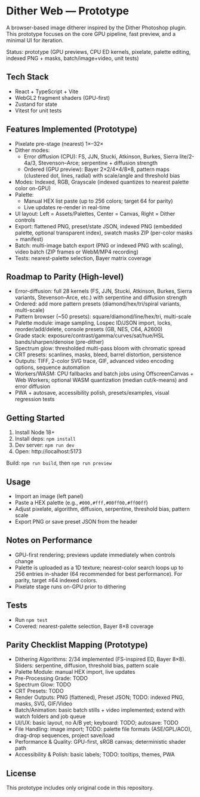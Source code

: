 # Dither Web — Prototype

A browser-based image ditherer inspired by the Dither Photoshop plugin. This prototype focuses on the core GPU pipeline, fast preview, and a minimal UI for iteration.

Status: prototype (GPU previews, CPU ED kernels, pixelate, palette editing, indexed PNG + masks, batch/image+video, unit tests)

## Tech Stack
- React + TypeScript + Vite
- WebGL2 fragment shaders (GPU-first)
- Zustand for state
- Vitest for unit tests

## Features Implemented (Prototype)
- Pixelate pre-stage (nearest) 1×–32×
- Dither modes:
  - Error diffusion (CPU): FS, JJN, Stucki, Atkinson, Burkes, Sierra lite/2-4a/3, Stevenson–Arce; serpentine + diffusion strength
  - Ordered (GPU preview): Bayer 2×2/4×4/8×8, pattern maps (clustered dot, lines, radial) with scale/angle and threshold bias
- Modes: Indexed, RGB, Grayscale (indexed quantizes to nearest palette color on-GPU)
- Palette:
  - Manual HEX list paste (up to 256 colors; target 64 for parity)
  - Live updates re-render in real-time
- UI layout: Left = Assets/Palettes, Center = Canvas, Right = Dither controls
- Export: flattened PNG, preset/state JSON, indexed PNG (embedded palette, optional transparent index), swatch masks ZIP (per-color masks + manifest)
- Batch: multi-image batch export (PNG or indexed PNG with scaling), video batch (ZIP frames or WebM/MP4 recording)
- Tests: nearest-palette selection, Bayer matrix coverage

## Roadmap to Parity (High-level)
- Error-diffusion: full 28 kernels (FS, JJN, Stucki, Atkinson, Burkes, Sierra variants, Stevenson–Arce, etc.) with serpentine and diffusion strength
- Ordered: add more pattern presets (diamond/hex/tri/spiral variants, multi-scale)
- Pattern browser (~50 presets): square/diamond/line/hex/tri, multi-scale
- Palette module: image sampling, Lospec ID/JSON import, locks, reorder/add/delete, console presets (GB, NES, C64, A2600)
- Grade stack: exposure/contrast/gamma/curves/sat/hue/HSL bands/sharpen/denoise (pre-dither)
- Spectrum glow: thresholded multi-pass bloom with chromatic spread
- CRT presets: scanlines, masks, bleed, barrel distortion, persistence
- Outputs: TIFF, 2-color SVG trace, GIF, advanced video encoding options, sequence automation
- Workers/WASM: CPU fallbacks and batch jobs using OffscreenCanvas + Web Workers; optional WASM quantization (median cut/k-means) and error diffusion
- PWA + autosave, accessibility polish, presets/examples, visual regression tests

## Getting Started
1. Install Node 18+
2. Install deps: `npm install`
3. Dev server: `npm run dev`
4. Open: http://localhost:5173

Build: `npm run build`, then `npm run preview`

## Usage
- Import an image (left panel)
- Paste a HEX palette (e.g., `#000,#fff,#00ff00,#ff00ff`)
- Adjust pixelate, algorithm, diffusion, serpentine, threshold bias, pattern scale
- Export PNG or save preset JSON from the header

## Notes on Performance
- GPU-first rendering; previews update immediately when controls change
- Palette is uploaded as a 1D texture; nearest-color search loops up to 256 entries in-shader (64 recommended for best performance). For parity, target ≤64 indexed colors.
- Pixelate stage runs on-GPU prior to dithering

## Tests
- Run `npm test`
- Covered: nearest-palette selection, Bayer 8×8 coverage

## Parity Checklist Mapping (Prototype)
- Dithering Algorithms: 2/34 implemented (FS-inspired ED, Bayer 8×8). Sliders: serpentine, diffusion, threshold bias, pattern scale
- Palette Module: manual HEX import, live updates
- Pre-Processing Grade: TODO
- Spectrum Glow: TODO
- CRT Presets: TODO
- Render Outputs: PNG (flattened), Preset JSON; TODO: indexed PNG, masks, SVG, GIF/Video
- Batch/Animation: basic batch stills + video implemented; extend with watch folders and job queue
- UI/UX: basic layout, no A/B yet; keyboard: TODO; autosave: TODO
- File Handling: image import; TODO: palette file formats (ASE/GPL/ACO), drag-drop sequences, project save/load
- Performance & Quality: GPU-first, sRGB canvas; deterministic shader path
- Accessibility & Polish: basic labels; TODO: tooltips, themes, PWA

## License
This prototype includes only original code in this repository.
